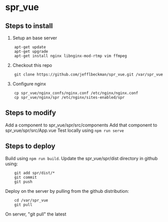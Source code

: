 # spr_vue

## Steps to install
1) Setup an base server
```
    apt-get update
    apt-get upgrade
    apt-get install nginx libnginx-mod-rtmp vim ffmpeg
```
2) Checkout this repo
```
    git clone https://github.com/jefflbeckman/spr_vue.git /var/spr_vue
```
3) Configure nginx
```
    cp spr_vue/nginx_confs/nginx.conf /etc/nginx/nginx.conf
    cp spr_vue/nginx/spr /etc/nginx/sites-enabled/spr
```

## Steps to modify
Add a component to spr\_vue/spr/src/components
Add that component to spr\_vue/spr/src/App.vue
Test locally using ```npm run serve```

## Steps to deploy
Build using ```npm run build```. 
Update the spr_vue/spr/dist directory in github using:
```
    git add spr/dist/*
    git commit
    git push
```
Deploy on the server by pulling from the github distribution:
```
    cd /var/spr_vue
    git pull
```


On server, "git pull" the latest
